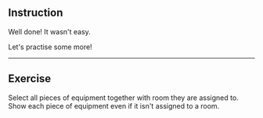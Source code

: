 ## Instruction
Well done! It wasn't easy.

Let's practise some more!

---
## Exercise
Select all pieces of equipment together with room they are assigned to. Show each piece of equipment even if it isn't assigned to a room.